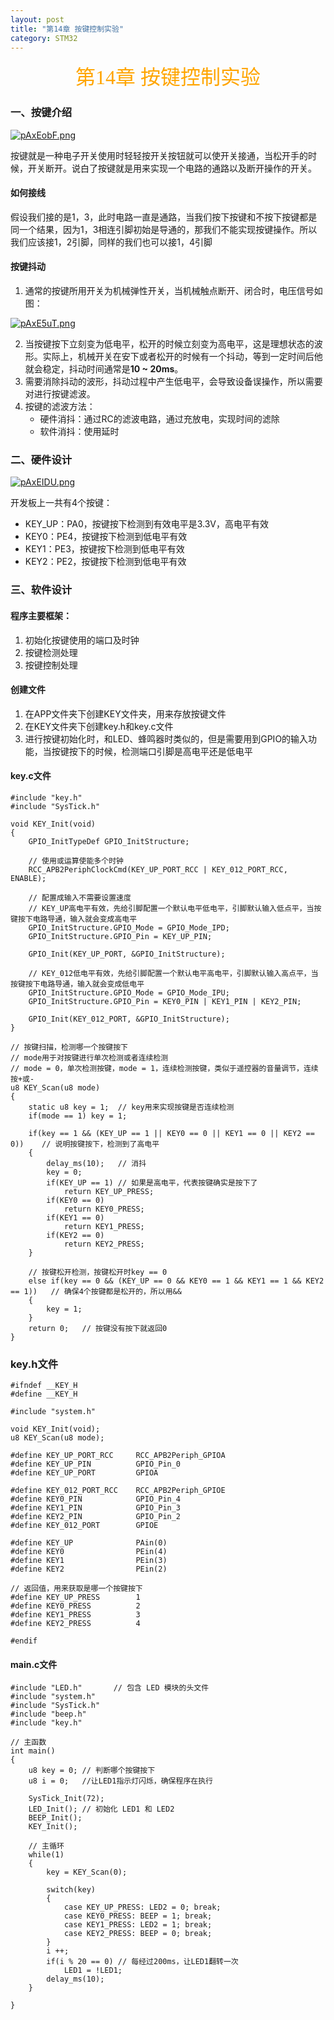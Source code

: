 ```yaml
---
layout: post
title: "第14章 按键控制实验"
category: STM32
---
```


<center><font face = "楷体" size = 6 color = orange>第14章 按键控制实验</font></center>

### 一、按键介绍

[![pAxEobF.png](https://s21.ax1x.com/2024/12/28/pAxEobF.png)](https://imgse.com/i/pAxEobF)

按键就是一种电子开关使用时轻轻按开关按钮就可以使开关接通，当松开手的时候，开关断开。说白了按键就是用来实现一个电路的通路以及断开操作的开关。

#### 如何接线
假设我们接的是1，3，此时电路一直是通路，当我们按下按键和不按下按键都是同一个结果，因为1，3相连引脚初始是导通的，那我们不能实现按键操作。所以我们应该接1，2引脚，同样的我们也可以接1，4引脚

#### 按键抖动
1. 通常的按键所用开关为机械弹性开关，当机械触点断开、闭合时，电压信号如图：

[![pAxE5uT.png](https://s21.ax1x.com/2024/12/28/pAxE5uT.png)](https://imgse.com/i/pAxE5uT)

2. 当按键按下立刻变为低电平，松开的时候立刻变为高电平，这是理想状态的波形。实际上，机械开关在安下或者松开的时候有一个抖动，等到一定时间后他就会稳定，抖动时间通常是**10 ~ 20ms**。
3. 需要消除抖动的波形，抖动过程中产生低电平，会导致设备误操作，所以需要对进行按键滤波。
4. 按键的滤波方法：
   - 硬件消抖：通过RC的滤波电路，通过充放电，实现时间的滤除
   - 软件消抖：使用延时

### 二、硬件设计

[![pAxEIDU.png](https://s21.ax1x.com/2024/12/28/pAxEIDU.png)](https://imgse.com/i/pAxEIDU)

开发板上一共有4个按键：
   - KEY_UP：PA0，按键按下检测到有效电平是3.3V，高电平有效
   - KEY0：PE4，按键按下检测到低电平有效
   - KEY1：PE3，按键按下检测到低电平有效
   - KEY2：PE2，按键按下检测到低电平有效

### 三、软件设计
#### 程序主要框架：
1. 初始化按键使用的端口及时钟
2. 按键检测处理
2. 按键控制处理

#### 创建文件
1. 在APP文件夹下创建KEY文件夹，用来存放按键文件
2. 在KEY文件夹下创建key.h和key.c文件
3. 进行按键初始化时，和LED、蜂鸣器时类似的，但是需要用到GPIO的输入功能，当按键按下的时候，检测端口引脚是高电平还是低电平

#### key.c文件
```
#include "key.h"
#include "SysTick.h"

void KEY_Init(void)
{
	GPIO_InitTypeDef GPIO_InitStructure;
	
	// 使用或运算使能多个时钟
	RCC_APB2PeriphClockCmd(KEY_UP_PORT_RCC | KEY_012_PORT_RCC, ENABLE);
	
	// 配置成输入不需要设置速度
	// KEY_UP高电平有效，先给引脚配置一个默认电平低电平，引脚默认输入低点平，当按键按下电路导通，输入就会变成高电平
	GPIO_InitStructure.GPIO_Mode = GPIO_Mode_IPD;	
	GPIO_InitStructure.GPIO_Pin = KEY_UP_PIN;
	
	GPIO_Init(KEY_UP_PORT, &GPIO_InitStructure);
	
	// KEY_012低电平有效，先给引脚配置一个默认电平高电平，引脚默认输入高点平，当按键按下电路导通，输入就会变成低电平
	GPIO_InitStructure.GPIO_Mode = GPIO_Mode_IPU;	
	GPIO_InitStructure.GPIO_Pin = KEY0_PIN | KEY1_PIN | KEY2_PIN;
	
	GPIO_Init(KEY_012_PORT, &GPIO_InitStructure);
}

// 按键扫描，检测哪一个按键按下
// mode用于对按键进行单次检测或者连续检测
// mode = 0，单次检测按键，mode = 1，连续检测按键，类似于遥控器的音量调节，连续按+或-
u8 KEY_Scan(u8 mode)
{
	static u8 key = 1;	// key用来实现按键是否连续检测
	if(mode == 1) key = 1;
	
	if(key == 1 && (KEY_UP == 1 || KEY0 == 0 || KEY1 == 0 || KEY2 == 0))	// 说明按键按下，检测到了高电平
	{
		delay_ms(10);	// 消抖
		key = 0;
		if(KEY_UP == 1)	// 如果是高电平，代表按键确实是按下了
			return KEY_UP_PRESS;
		if(KEY0 == 0)
			return KEY0_PRESS;
		if(KEY1 == 0)
			return KEY1_PRESS;
		if(KEY2 == 0)
			return KEY2_PRESS;
	}
	
	// 按键松开检测，按键松开时key == 0
	else if(key == 0 && (KEY_UP == 0 && KEY0 == 1 && KEY1 == 1 && KEY2 == 1))	// 确保4个按键都是松开的，所以用&&
	{
		key = 1;
	}
	return 0;	// 按键没有按下就返回0
}

```

### key.h文件
```
#ifndef __KEY_H
#define __KEY_H

#include "system.h"

void KEY_Init(void);
u8 KEY_Scan(u8 mode);

#define KEY_UP_PORT_RCC		RCC_APB2Periph_GPIOA
#define KEY_UP_PIN			GPIO_Pin_0
#define KEY_UP_PORT			GPIOA

#define KEY_012_PORT_RCC 	RCC_APB2Periph_GPIOE
#define KEY0_PIN			GPIO_Pin_4
#define KEY1_PIN			GPIO_Pin_3
#define KEY2_PIN			GPIO_Pin_2
#define KEY_012_PORT		GPIOE

#define KEY_UP				PAin(0)
#define KEY0				PEin(4)
#define KEY1				PEin(3)
#define KEY2				PEin(2)

// 返回值，用来获取是哪一个按键按下
#define KEY_UP_PRESS		1
#define KEY0_PRESS			2
#define KEY1_PRESS			3
#define KEY2_PRESS			4

#endif

```

#### main.c文件
```
#include "LED.h"       // 包含 LED 模块的头文件
#include "system.h"
#include "SysTick.h"
#include "beep.h"
#include "key.h"

// 主函数
int main()
{
	u8 key = 0;	// 判断哪个按键按下
	u8 i = 0;	//让LED1指示灯闪烁，确保程序在执行
	
	SysTick_Init(72);
    LED_Init(); // 初始化 LED1 和 LED2
	BEEP_Init();
	KEY_Init();

    // 主循环
    while(1)
    {
		key = KEY_Scan(0);
		
		switch(key)
		{
			case KEY_UP_PRESS: LED2 = 0; break;
			case KEY0_PRESS: BEEP = 1; break;
			case KEY1_PRESS: LED2 = 1; break;
			case KEY2_PRESS: BEEP = 0; break;
		}
		i ++;
		if(i % 20 == 0)	// 每经过200ms，让LED1翻转一次
			LED1 = !LED1;
		delay_ms(10);
    }
	
}

```
